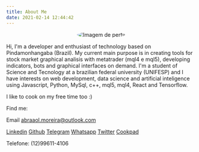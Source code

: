 ```yaml
---
title: About Me
date: 2021-02-14 12:44:42
---
```

<div align="center">
<img style = "border-radius: 50%" src="https://avatars.githubusercontent.com/u/49653939?s=460&u=74945eab30feaf75f16935645a0a58c9b778fa68&v=4" alt="Imagem de perfil"/>
</div>

Hi, I'm a developer and enthusiast of technology based on Pindamonhangaba (Brazil).
My current main purpose is in creating tools for stock market graphical analisis with metatrader (mql4 e mql5), developing indicators, bots and graphical interfaces on demand. 
I'm a student of Science and Tecnology at a brazilian federal university (UNIFESP) and I have interests on web development, data science and artificial inteligence using Javascript, Python, MySql, c++, mql5, mql4, React and Tensorflow.

I like to cook on my free time too :)

Find me:

Email <a href="mailto:abraaol.moreira@outlook.com">abraaol.moreira@outlook.com</a>

[Linkedin](https://www.linkedin.com/in/abraao-moreira/)
[Github](https://github.com/AbraaoM)
[Telegram](https://t.me/abraao_moreira)
[Whatsapp](https://wa.me/message/3TXLKZTGBUVOI1)
[Twitter](https://twitter.com/abraaomoreira_)
[Cookpad](https://cookpad.com/br/usuarios/26961232?invite_token=e8xFJCEQJoygGQvtJSYC9X3E&shared_at=1612663502)

Telefone: (12)99611-4106
